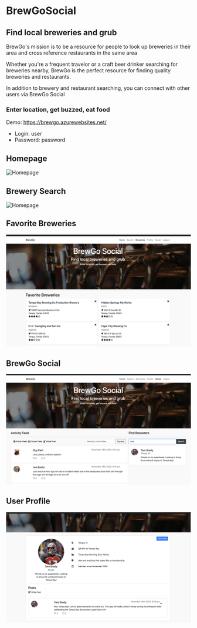 # BrewGoSocial

## Find local breweries and grub

BrewGo's mission is to be a resource for people to look up breweries in their area and cross reference restaurants in the same area

Whether you're a frequent travelor or a craft beer drinker searching for breweries nearby, BrewGo is the perfect resource for finding quality breweries and restaurants.

In addition to brewery and restaurant searching, you can connect with other users via BrewGo Social

### Enter location, get buzzed, eat food

Demo: https://brewgo.azurewebsites.net/

-   Login: user
-   Password: password

## Homepage

![Homepage](./BrewGoSocial/ClientApp/src/assets/images/home.png)

## Brewery Search

![Homepage](./BrewGoSocial/ClientApp/src/assets/images/search.png)

## Favorite Breweries

![Homepage](./BrewGoSocial/ClientApp/src/assets/images/saved.png)

## BrewGo Social

![Homepage](./BrewGoSocial/ClientApp/src/assets/images/social.png)

## User Profile

![Homepage](./BrewGoSocial/ClientApp/src/assets/images/profile.png)
